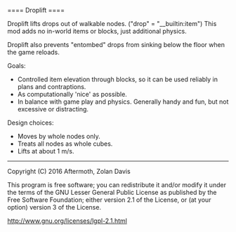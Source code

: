 
==== Droplift ====

Droplift lifts drops out of walkable nodes. ("drop" = "__builtin:item")
This mod adds no in-world items or blocks, just additional physics.

Droplift also prevents "entombed" drops from sinking below the floor
when the game reloads.

Goals:
* Controlled item elevation through blocks, so it can be used reliably
  in plans and contraptions.
* As computationally 'nice' as possible.
* In balance with game play and physics. Generally handy and fun,
  but not excessive or distracting.

Design choices:
* Moves by whole nodes only.
* Treats all nodes as whole cubes.
* Lifts at about 1 m/s.


----

Copyright (C) 2016 Aftermoth, Zolan Davis

This program is free software; you can redistribute it and/or modify it
under the terms of the GNU Lesser General Public License as published
by the Free Software Foundation; either version 2.1 of the License,
or (at your option) version 3 of the License.

http://www.gnu.org/licenses/lgpl-2.1.html

